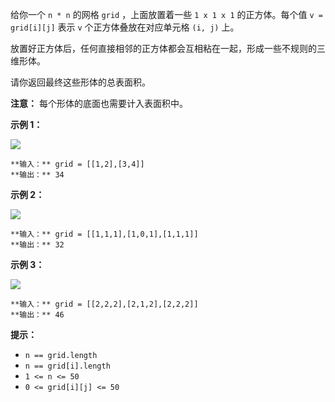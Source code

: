 给你一个 `n * n` 的网格 `grid` ，上面放置着一些 `1 x 1 x 1` 的正方体。每个值 `v = grid[i][j]` 表示 `v`
个正方体叠放在对应单元格 `(i, j)` 上。

放置好正方体后，任何直接相邻的正方体都会互相粘在一起，形成一些不规则的三维形体。

请你返回最终这些形体的总表面积。

**注意：** 每个形体的底面也需要计入表面积中。



**示例 1：**

![](https://assets.leetcode.com/uploads/2021/01/08/tmp-grid2.jpg)

    
    
    **输入：** grid = [[1,2],[3,4]]
    **输出：** 34
    

**示例 2：**

![](https://assets.leetcode.com/uploads/2021/01/08/tmp-grid4.jpg)

    
    
    **输入：** grid = [[1,1,1],[1,0,1],[1,1,1]]
    **输出：** 32
    

**示例 3：**

![](https://assets.leetcode.com/uploads/2021/01/08/tmp-grid5.jpg)

    
    
    **输入：** grid = [[2,2,2],[2,1,2],[2,2,2]]
    **输出：** 46
    



**提示：**

  * `n == grid.length`
  * `n == grid[i].length`
  * `1 <= n <= 50`
  * `0 <= grid[i][j] <= 50`

